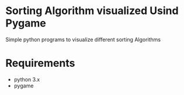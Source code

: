 # Sorting Algorithm visualized Usind Pygame
Simple python programs to visualize different sorting Algorithms 
# Requirements 
- python 3.x
- pygame
